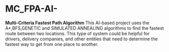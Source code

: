 # MC_FPA-AI-
**Multi-Criteria Fastest Path Algorithm**
This AI-based project uses the A*,BFS,GENETIC and SIMULATED ANNEALING algorithms to find the fastest route between two locations. This type of system could be helpful for drivers, delivery companies, and other entities that need to determine the fastest way to get from one place to another.
